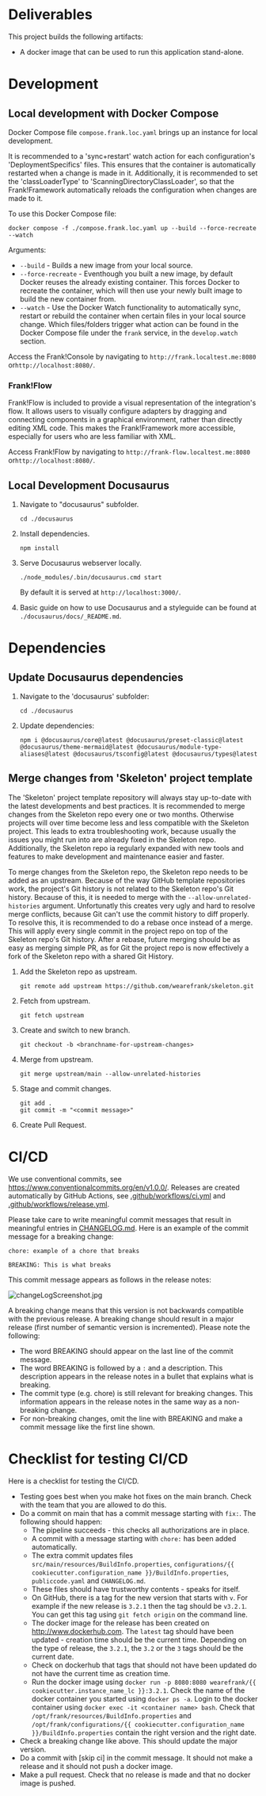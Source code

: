 # Deliverables

This project builds the following artifacts:
* A docker image that can be used to run this application stand-alone.

# Development
## Local development with Docker Compose
Docker Compose file `compose.frank.loc.yaml` brings up an instance for local development.

It is recommended to a 'sync+restart' watch action for each configuration's 'DeploymentSpecifics' files.
This ensures that the container is automatically restarted when a change is made in it. Additionally,
it is recommended to set the 'classLoaderType' to 'ScanningDirectoryClassLoader', so that the Frank!Framework
automatically reloads the configuration when changes are made to it.

To use this Docker Compose file:
```
docker compose -f ./compose.frank.loc.yaml up --build --force-recreate --watch
```
Arguments:
- `--build` - Builds a new image from your local source.
- `--force-recreate` - Eventhough you built a new image, by default Docker reuses the already existing container. This forces Docker to recreate the container, which will then use your newly built image to build the new container from.
- `--watch` - Use the Docker Watch functionality to automatically sync, restart or rebuild the container when certain files in your local source change. Which files/folders trigger what action can be found in the Docker Compose file under the `frank` service, in the `develop.watch` section.

Access the Frank!Console by navigating to `http://frank.localtest.me:8080` or`http://localhost:8080/`.

### Frank!Flow
Frank!Flow is included to provide a visual representation of the integration's flow. It allows users to visually configure
adapters by dragging and connecting components in a graphical environment, rather than directly editing XML code. This makes
the Frank!Framework more accessible, especially for users who are less familiar with XML.

Access Frank!Flow by navigating to `http://frank-flow.localtest.me:8080` or`http://localhost:8080/`.

## Local Development Docusaurus
1. Navigate to "docusaurus" subfolder.
    ```
    cd ./docusaurus
    ```

2. Install dependencies.
    ```
    npm install
    ```

3. Serve Docusaurus webserver locally.
    ```
    ./node_modules/.bin/docusaurus.cmd start
    ```
    By default it is served at `http://localhost:3000/`.

4. Basic guide on how to use Docusaurus and a styleguide can be found at `./docusaurus/docs/_README.md`.

# Dependencies
## Update Docusaurus dependencies
1. Navigate to the 'docusaurus' subfolder:
    ```
    cd ./docusaurus
    ```
2. Update dependencies:
    ```
    npm i @docusaurus/core@latest @docusaurus/preset-classic@latest @docusaurus/theme-mermaid@latest @docusaurus/module-type-aliases@latest @docusaurus/tsconfig@latest @docusaurus/types@latest
    ```
## Merge changes from 'Skeleton' project template
The 'Skeleton' project template repository will always stay up-to-date with the latest developments and best practices. It is recommended to merge changes from the Skeleton repo every one or two months.
Otherwise projects will over time become less and less compatible with the Skeleton project. This leads to extra troubleshooting work, because usually the issues you might run into are already fixed in the
Skeleton repo. Additionally, the Skeleton repo ia regularly expanded with new tools and features to make development and maintenance easier and faster.

To merge changes from the Skeleton repo, the Skeleton repo needs to be added as an upstream. Because of the way GitHub template repositories work, the project's Git history is not related to the Skeleton repo's
Git history. Because of this, it is needed to merge with the `--allow-unrelated-histories` argument. Unfortunatly this creates very ugly and hard to resolve merge conflicts, because Git can't use the commit history
to diff properly. To resolve this, it is recommended to do a rebase once instead of a merge. This will apply every single commit in the project repo on top of the Skeleton repo's Git history. After a rebase, future
merging should be as easy as merging simple PR, as for Git the project repo is now effectively a fork of the Skeleton repo with a shared Git History.

1. Add the Skeleton repo as upstream.
    ```
    git remote add upstream https://github.com/wearefrank/skeleton.git
    ```
1. Fetch from upstream.
    ```
    git fetch upstream
    ```
1. Create and switch to new branch.
    ```
    git checkout -b <branchname-for-upstream-changes>
    ```
1. Merge from upstream.
    ```
    git merge upstream/main --allow-unrelated-histories
    ```
1. Stage and commit changes.
    ```
    git add .
    git commit -m "<commit message>"
    ```
1. Create Pull Request.


# CI/CD

We use conventional commits, see https://www.conventionalcommits.org/en/v1.0.0/. Releases are created automatically by GitHub Actions, see [.github/workflows/ci.yml](.github/workflows/ci.yml) and [.github/workflows/release.yml](.github/workflows/release.yml).

Please take care to write meaningful commit messages that result in meaningful entries in [CHANGELOG.md](CHANGELOG.md). Here is an example of the commit message for a breaking change:

    chore: example of a chore that breaks

    BREAKING: This is what breaks

This commit message appears as follows in the release notes:

![changeLogScreenshot.jpg](./changeLogScreenshot.jpg)

A breaking change means that this version is not backwards compatible with the previous release. A breaking change should result in a major release (first number of semantic version is incremented). Please note the following:

* The word BREAKING should appear on the last line of the commit message.
* The word BREAKING is followed by a `:` and a description. This description appears in the release notes in a bullet that explains what is breaking.
* The commit type (e.g. chore) is still relevant for breaking changes. This information appears in the release notes in the same way as a non-breaking change.
* For non-breaking changes, omit the line with BREAKING and make a commit message like the first line shown.

# Checklist for testing CI/CD

Here is a checklist for testing the CI/CD.

* Testing goes best when you make hot fixes on the main branch. Check with the team that you are allowed to do this.
* Do a commit on main that has a commit message starting with `fix:`. The following should happen:
  * The pipeline succeeds - this checks all authorizations are in place.
  * A commit with a message starting with `chore:` has been added automatically.
  * The extra commit updates files `src/main/resources/BuildInfo.properties`, `configurations/{{ cookiecutter.configuration_name }}/BuildInfo.properties`, `publiccode.yaml` and `CHANGELOG.md`.
  * These files should have trustworthy contents - speaks for itself.
  * On GitHub, there is a tag for the new version that starts with `v`. For example if the new release is `3.2.1` then the tag should be `v3.2.1`. You can get this tag using `git fetch origin` on the command line.
  * The docker image for the release has been created on http://www.dockerhub.com. The `latest` tag should have been updated - creation time should be the current time. Depending on the type of release, the `3.2.1`, the `3.2` or the `3` tags should be the current date.
  * Check on dockerhub that tags that should not have been updated do not have the current time as creation time.
  * Run the docker image using `docker run -p 8080:8080 wearefrank/{{ cookiecutter.instance_name_lc }}:3.2.1`. Check the name of the docker container you started using `docker ps -a`. Login to the docker container using `docker exec -it <container name> bash`. Check that `/opt/frank/resources/BuildInfo.properties` and `/opt/frank/configurations/{{ cookiecutter.configuration_name }}/BuildInfo.properties` contain the right version and the right date.
* Check a breaking change like above. This should update the major version.
* Do a commit with \[skip ci\] in the commit message. It should not make a release and it should not push a docker image.
* Make a pull request. Check that no release is made and that no docker image is pushed.
